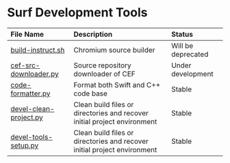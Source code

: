 # Surf Development Tools

| File Name  | Description | Status  |
|:----------|:----------|:----------|
| [build-instruct.sh](./build-instruct.sh) | Chromium source builder | Will be deprecated |
| [cef-src-downloader.py](./cef-src-downloader.py) | Source repository downloader of CEF | Under development |
| [code-formatter.py](./code-formatter.py) | Format both Swift and C++ code base | Stable |
| [devel-clean-project.py](./devel-clean-project.py) | Clean build files or directories and recover initial project environment | Stable |
| [devel-tools-setup.py](./devel-tools-setup.py) | Clean build files or directories and recover initial project environment | Stable |
